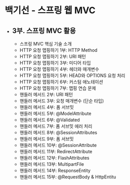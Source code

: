 # 백기선 - 스프링 웹 MVC
- 3부. 스프링 MVC 활용
  - 
  - 스프링 MVC 핵심 기술 소개
  - HTTP 요청 맵핑하기 1부: HTTP Method
  - HTTP 요청 맵핑하기 2부: URI 패턴
  - HTTP 요청 맵핑하기 3부: 미디어 타입
  - HTTP 요청 맵핑하기 4부: 헤더와 매개변수
  - HTTP 요청 맵핑하기 5부: HEAD와 OPTIONS 요청 처리
  - HTTP 요청 맵핑하기 6부: 커스텀 애노테이션
  - HTTP 요청 맵핑하기 7부: 맵핑 연습 문제
  - 핸들러 메서드 2부: URI 패턴
  - 핸들러 메서드 3부: 요청 매개변수 (단순 타입)
  - 핸들러 메서드 4부: 폼 서브밋
  - 핸들러 메서드 5부: @ModelAttribute
  - 핸들러 메서드 6부: @Validated
  - 핸들러 메서드 7부: 폼 서브밋 에러 처리
  - 핸들러 메서드 8부: @SessionAttributes
  - 핸들러 메서드 9부: 폼 서브밋
  - 핸들러 메서드 10부: @SessionAttribute
  - 핸들러 메서드 11부: RedirectAttribute
  - 핸들러 메서드 12부: FlashAttributes
  - 핸들러 메서드 13부: MultipartFile
  - 핸들러 메서드 14부: ResponseEntity
  - 핸들러 메서드 15부: @RequestBody & HttpEntitu
